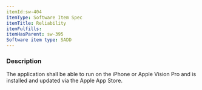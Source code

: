 ```yaml
---
itemId:sw-404
itemType: Software Item Spec
itemTitle: Reliability
itemFulfills: 
itemHasParent: sw-395
Software item type: SADD
---
```

### Description
The application shall be able to run on the iPhone or Apple Vision Pro and is installed and updated via the Apple App Store.